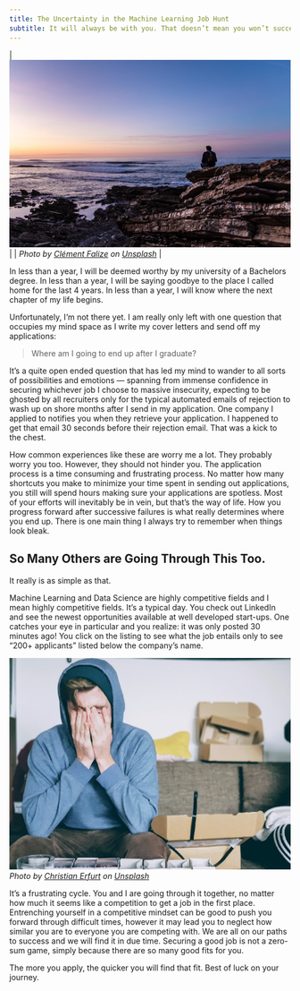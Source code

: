 ```yaml
---
title: The Uncertainty in the Machine Learning Job Hunt
subtitle: It will always be with you. That doesn’t mean you won’t succeed.
---
```


| ![image](pic1.jpg) |
| *Photo by [Clément Falize](https://unsplash.com/@centelm?utm_source=medium&utm_medium=referral) on [Unsplash](https://unsplash.com/?utm_source=medium&utm_medium=referral)* |

In less than a year, I will be deemed worthy by my university of a Bachelors degree. In less than a year, I will be saying goodbye to the place I called home for the last 4 years. In less than a year, I will know where the next chapter of my life begins.

Unfortunately, I’m not there yet. I am really only left with one question that occupies my mind space as I write my cover letters and send off my applications:

>Where am I going to end up after I graduate?

It’s a quite open ended question that has led my mind to wander to all sorts of possibilities and emotions — spanning from immense confidence in securing whichever job I choose to massive insecurity, expecting to be ghosted by all recruiters only for the typical automated emails of rejection to wash up on shore months after I send in my application. One company I applied to notifies you when they retrieve your application. I happened to get that email 30 seconds before their rejection email. That was a kick to the chest.

How common experiences like these are worry me a lot. They probably worry you too. However, they should not hinder you. The application process is a time consuming and frustrating process. No matter how many shortcuts you make to minimize your time spent in sending out applications, you still will spend hours making sure your applications are spotless. Most of your efforts will inevitably be in vein, but that’s the way of life. How you progress forward after successive failures is what really determines where you end up. There is one main thing I always try to remember when things look bleak.

## So Many Others are Going Through This Too.

It really is as simple as that.

Machine Learning and Data Science are highly competitive fields and I mean highly competitive fields. It’s a typical day. You check out LinkedIn and see the newest opportunities available at well developed start-ups. One catches your eye in particular and you realize: it was only posted 30 minutes ago! You click on the listing to see what the job entails only to see “200+ applicants” listed below the company’s name.

![image](pic2.jpg)
*Photo by [Christian Erfurt](https://unsplash.com/@christnerfurt?utm_source=medium&utm_medium=referral) on [Unsplash](https://unsplash.com/?utm_source=medium&utm_medium=referral)*

It’s a frustrating cycle. You and I are going through it together, no matter how much it seems like a competition to get a job in the first place. Entrenching yourself in a competitive mindset can be good to push you forward through difficult times, however it may lead you to neglect how similar you are to everyone you are competing with. We are all on our paths to success and we will find it in due time. Securing a good job is not a zero-sum game, simply because there are so many good fits for you.

The more you apply, the quicker you will find that fit. Best of luck on your journey.